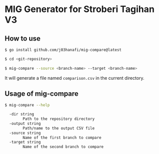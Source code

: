 # MIG Generator for Stroberi Tagihan V3

## How to use
```bash
$ go install github.com/j03hanafi/mig-compare@latest

$ cd <git-repository>
	
$ mig-compare --source <branch-name> --target <branch-name>
```

It will generate a file named `comparison.csv` in the current directory.

## Usage of mig-compare
```bash
$ mig-compare --help

  -dir string
        Path to the repository directory
  -output string
        Path/name to the output CSV file
  -source string
        Name of the first branch to compare
  -target string
        Name of the second branch to compare
```